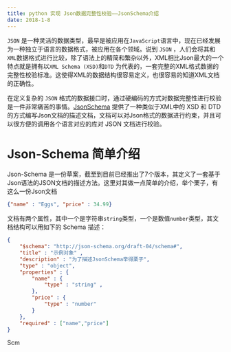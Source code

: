 ```yaml
---
title: python 实现 Json数据完整性校验——JsonSchema介绍
date: 2018-1-8
---
```


`JSON` 是一种灵活的数据类型，最早是被应用在`JavaScript`语言中，现在已经发展为一种独立于语言的数据格式，被应用在各个领域。说到 `JSON` ，人们会将其和`XML`数据格式进行比较，除了语法上的精简和繁杂以外，XML相比Json最大的一个特点就是拥有以`XML Schema (XSD)`和`DTD` 为代表的，一套完整的XML格式数据的完整性校验标准。这使得XML的数据结构很容易定义，也很容易的知道XML文档的正确性。

在定义复杂的 `JSON` 格式的数据接口时，通过硬编码的方式对数据完整性进行校验是一件非常痛苦的事情。[JsonSchema](http://json-schema.org/) 提供了一种类似于XML中的 XSD 和 DTD的方式编写Json文档的描述文档，文档可以对Json格式的数据进行约束，并且可以很方便的调用各个语言对应的库对 JSON 文档进行校验。

# Json-Schema 简单介绍

Json-Schema 是一份草案，截至到目前已经推出了7个版本，其定义了一套基于Json语法的JSON文档的描述方法。这里对其做一点简单的介绍，举个栗子，有这么一份Json文档

```json
{"name" : "Eggs", "price" : 34.99}
```
文档有两个属性，其中一个是字符串`string`类型，一个是数值`number`类型，其文档结构可以用如下的 Schema 描述：

```json
{
    "$schema": "http://json-schema.org/draft-04/schema#",
    "title" : "示例对象" ,
    "description" : "为了描述JsonSchema举得栗子",
    "type" : "object", 
    "properties" : {
        "name" : {
            "type" : "string" ,
        },
        "price" : {
            "type" : "number" 
        }
    },
    "required" : ["name","price"]
}
```

Scm
